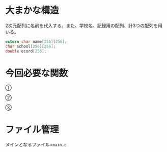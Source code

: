 # 大まかな構造

2次元配列に名前を代入する。また、学校名、記録用の配列、計3つの配列を用いる。

```c
extern char name[256][256];
char school[256][256];
double ecord[256];
```

# 今回必要な関数

➀

➁

➂

# ファイル管理

メインとなるファイル=```main.c```


